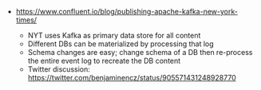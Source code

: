 - https://www.confluent.io/blog/publishing-apache-kafka-new-york-times/

  - NYT uses Kafka as primary data store for all content
  - Different DBs can be materialized by processing that log
  - Schema changes are easy; change schema of a DB then re-process the entire event log to recreate the DB content
  - Twitter discussion: https://twitter.com/benjaminencz/status/905571431248928770

  ​

